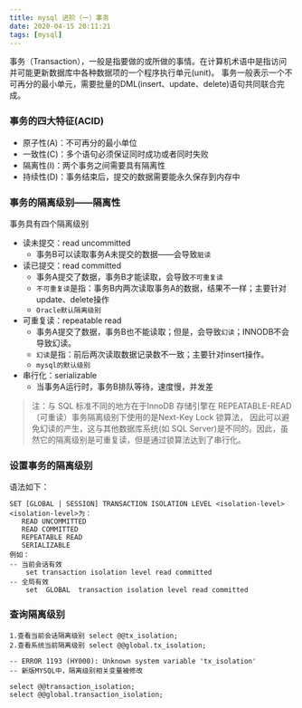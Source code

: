 ```yaml
---
title: mysql 进阶（一）事务
date: 2020-04-15 20:11:21
tags: [mysql]
---
```


事务（Transaction），一般是指要做的或所做的事情。在计算机术语中是指访问并可能更新数据库中各种数据项的一个程序执行单元(unit)。
事务一般表示一个不可再分的最小单元，需要批量的DML(insert、update、delete)语句共同联合完成。


### 事务的四大特征(ACID)

+	原子性(A)：不可再分的最小单位
+	一致性(C)：多个语句必须保证同时成功或者同时失败
+	隔离性(I)：两个事务之间需要具有隔离性
+	持续性(D)：事务结束后，提交的数据需要能永久保存到内存中

### 事务的隔离级别——隔离性

事务具有四个隔离级别

+	读未提交：read uncommitted
	+	事务B可以读取事务A未提交的数据——会导致`脏读`
+	读已提交：read committed
	+	事务A提交了数据，事务B才能读取，会导致`不可重复读`
	+	`不可重复读`是指：事务B内两次读取事务A的数据，结果不一样；主要针对 update、delete操作
	+	`Oracle默认隔离级别`
+	可重复读：repeatable read
	+	事务A提交了数据，事务B也不能读取；但是，会导致`幻读`；INNODB不会导致幻读。
	+	`幻读`是指：前后两次读取数据记录数不一致；主要针对insert操作。
	+	`mysql的默认级别`
+	串行化：serializable
	+	当事务A运行时，事务B排队等待，速度慢，并发差


> 注：与 SQL 标准不同的地方在于InnoDB 存储引擎在 REPEATABLE-READ（可重读）事务隔离级别下使用的是Next-Key Lock 锁算法，
因此可以避免幻读的产生，这与其他数据库系统(如 SQL Server)是不同的。因此，虽然它的隔离级别是可重复读，但是通过锁算法达到了串行化。

### 设置事务的隔离级别

语法如下：

```
SET [GLOBAL | SESSION] TRANSACTION ISOLATION LEVEL <isolation-level>
<isolation-level>为：
   READ UNCOMMITTED
   READ COMMITTED
   REPEATABLE READ
   SERIALIZABLE
例如：
-- 当前会话有效
	set transaction isolation level read committed
-- 全局有效
	set  GLOBAL  transaction isolation level read committed

```

### 查询隔离级别

```
1.查看当前会话隔离级别 select @@tx_isolation;
2.查看系统当前隔离级别 select @@global.tx_isolation;

-- ERROR 1193 (HY000): Unknown system variable 'tx_isolation' 
-- 新版MYSQL中，隔离级别相关变量被修改

select @@transaction_isolation;
select @@global.transaction_isolation;

```

